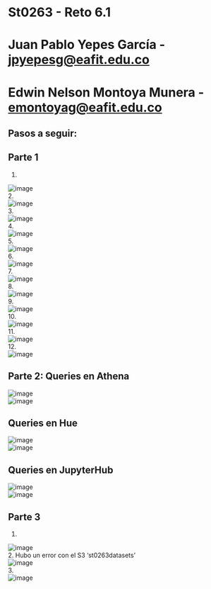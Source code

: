 # St0263 - Reto 6.1
# Juan Pablo Yepes García - jpyepesg@eafit.edu.co
# Edwin Nelson Montoya Munera - emontoyag@eafit.edu.co
## Pasos a seguir: 
## Parte 1 
1.    
![image](https://github.com/Jpyepes/topicosTelematica/assets/61372991/dac9adeb-098a-457f-850f-db5a51415dcb)  
2.  
![image](https://github.com/Jpyepes/topicosTelematica/assets/61372991/37474dfd-7a42-4215-964b-9b6e941ebf87)  
3.   
![image](https://github.com/Jpyepes/topicosTelematica/assets/61372991/3d7f1dd0-6eb8-4572-9e70-0cbc4ea30ab4)  
4.   
![image](https://github.com/Jpyepes/topicosTelematica/assets/61372991/4bf38387-447c-4905-ab16-85f25c2302c5)  
5.  
![image](https://github.com/Jpyepes/topicosTelematica/assets/61372991/113c4fb0-6ccc-4f39-8e23-951f230d1aaa)  
6.   
![image](https://github.com/Jpyepes/topicosTelematica/assets/61372991/5f884256-e4dd-4481-af9d-c3503a8978c6)  
7.  
![image](https://github.com/Jpyepes/topicosTelematica/assets/61372991/a35fa3ce-a52b-4134-8c0a-ba777495a688)  
8.   
![image](https://github.com/Jpyepes/topicosTelematica/assets/61372991/f96551f2-df79-4d61-8623-c329f22265d7)  
9.  
![image](https://github.com/Jpyepes/topicosTelematica/assets/61372991/d858c59b-ecec-4d13-b9e2-280d212aefbd)  
10.  
![image](https://github.com/Jpyepes/topicosTelematica/assets/61372991/0fdc9b21-87e0-469a-b9f3-db57431e0d7c)  
11.  
![image](https://github.com/Jpyepes/topicosTelematica/assets/61372991/1ae684c4-d18d-466e-81d6-c791aaf85fbc)  
12.  
![image](https://github.com/Jpyepes/topicosTelematica/assets/61372991/9234782a-8e92-445a-8241-fa1f28aae5f9)  
## Parte 2: Queries en Athena
![image](https://github.com/Jpyepes/topicosTelematica/assets/61372991/3992f8e7-9085-4f3b-b8b6-e6027683ff02)  
![image](https://github.com/Jpyepes/topicosTelematica/assets/61372991/2b345fae-681c-4804-aefb-26ddc7e124c4)
## Queries en Hue
![image](https://github.com/Jpyepes/topicosTelematica/assets/61372991/8b941494-30de-4057-8eca-5772c57bd3f7)  
![image](https://github.com/Jpyepes/topicosTelematica/assets/61372991/013787dc-8750-430a-8807-be71768db579)
## Queries en JupyterHub
![image](https://github.com/Jpyepes/topicosTelematica/assets/61372991/6cfee9ca-26da-4c8f-a27f-aae7dd5e9339)  
![image](https://github.com/Jpyepes/topicosTelematica/assets/61372991/b42bcf77-116b-446a-9786-91ce027b8e82)
## Parte 3
1.  
![image](https://github.com/Jpyepes/topicosTelematica/assets/61372991/9a12d807-6ebf-4e1c-a0b4-c327096b051d)  
2. Hubo un error con el S3 ‘st0263datasets’  
![image](https://github.com/Jpyepes/topicosTelematica/assets/61372991/89656a93-06fe-41fc-b5ec-bb52949e114d)  
3.  
![image](https://github.com/Jpyepes/topicosTelematica/assets/61372991/59f5ed97-a4fb-44de-9407-dd9bb4179471)








